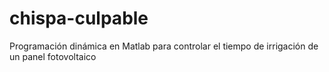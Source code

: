 # chispa-culpable
Programación dinámica en Matlab para controlar el tiempo de irrigación de un panel fotovoltaico
